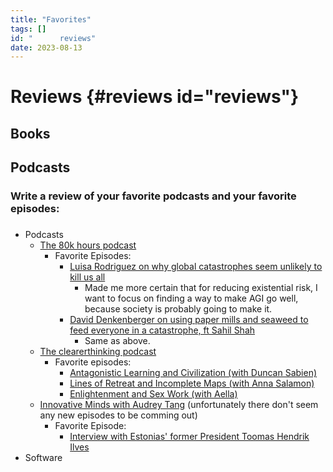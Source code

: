 ```yaml
---
title: "Favorites"
tags: []
id: "      reviews"
date: 2023-08-13
---
```


Reviews {#reviews id="reviews"}
=======

Books
-----

Podcasts
--------

### Write a review of your favorite podcasts and your favorite episodes:

### 

-   Podcasts
    -   [The 80k hours podcast](https://80000hours.org/podcast/)
        -   Favorite Episodes:
            -   [Luisa Rodriguez on why global catastrophes seem
                unlikely to kill us
                all](https://80000hours.org/podcast/episodes/luisa-rodriguez-why-global-catastrophes-seem-unlikely-to-kill-us-all/)
                -   Made me more certain that for reducing existential
                    risk, I want to focus on finding a way to make AGI
                    go well, because society is probably going to make
                    it.
            -   [David Denkenberger on using paper mills and seaweed to
                feed everyone in a catastrophe, ft Sahil
                Shah](https://80000hours.org/podcast/episodes/david-denkenberger-sahil-shah-using-paper-mills-and-seaweed-in-catastrophes/)
                -   Same as above.
    -   [The clearerthinking
        podcast](https://podcast.clearerthinking.org/)
        -   Favorite episodes:
            -   [Antagonistic Learning and Civilization (with Duncan
                Sabien)](https://podcast.clearerthinking.org/episode/021/duncan-sabien-antagonistic-learning-and-civilization/)
            -   [Lines of Retreat and Incomplete Maps (with Anna
                Salamon)](https://podcast.clearerthinking.org/episode/005/anna-salamon-lines-of-retreat-and-incomplete-maps/)
            -   [Enlightenment and Sex Work (with
                Aella)](https://podcast.clearerthinking.org/episode/017/aella-enlightenment-and-sex-work/)
    -   [Innovative Minds with Audrey
        Tang](https://www.youtube.com/playlist?list=PLuWDtoKIa7WJGiw4SNeNDPlQa-FbwIgds)
        (unfortunately there don't seem any new episodes to be comming
        out)
        -   Favorite Episode:
            -   [Interview with Estonias' former President Toomas
                Hendrik
                Ilves](https://www.youtube.com/watch?v=bWw_NDlk2uw&list=PLuWDtoKIa7WJGiw4SNeNDPlQa-FbwIgds&index=6&pp=iAQB)
-   Software
